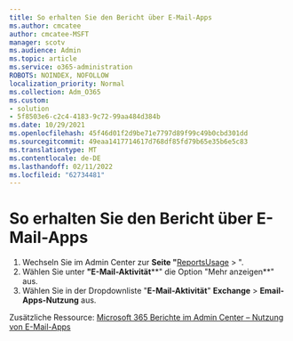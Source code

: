 ```yaml
---
title: So erhalten Sie den Bericht über E-Mail-Apps
ms.author: cmcatee
author: cmcatee-MSFT
manager: scotv
ms.audience: Admin
ms.topic: article
ms.service: o365-administration
ROBOTS: NOINDEX, NOFOLLOW
localization_priority: Normal
ms.collection: Adm_O365
ms.custom:
- solution
- 5f8503e6-c2c4-4183-9c72-99aa484d384b
ms.date: 10/29/2021
ms.openlocfilehash: 45f46d01f2d9be71e7797d89f99c49b0cbd301dd
ms.sourcegitcommit: 49eaa1417714617d768df85fd79b65e35b6e5c83
ms.translationtype: MT
ms.contentlocale: de-DE
ms.lasthandoff: 02/11/2022
ms.locfileid: "62734481"
---
```

# <a name="how-to-get-the-email-apps-report"></a>So erhalten Sie den Bericht über E-Mail-Apps

1. Wechseln Sie im Admin Center zur **Seite "**[ReportsUsage](https://go.microsoft.com/fwlink/p/?linkid=2074756) > ".
2. Wählen Sie unter **"E-Mail-Aktivität****" die Option "Mehr anzeigen**" aus.
3. Wählen Sie in der Dropdownliste "**E-Mail-Aktivität**" **Exchange** >  **Email-Apps-Nutzung** aus.

Zusätzliche Ressource: [Microsoft 365 Berichte im Admin Center – Nutzung von E-Mail-Apps](https://docs.microsoft.com/microsoft-365/admin/activity-reports/email-apps-usage-ww#interpret-the-email-apps-report)
